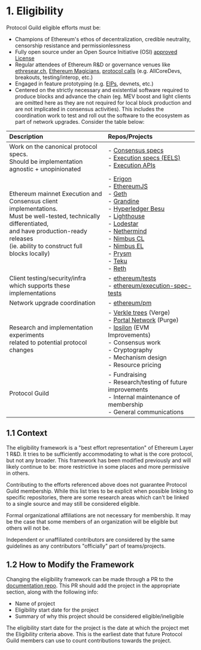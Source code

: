 # 1. Eligibility

Protocol Guild eligible efforts must be:

- Champions of Ethereum's ethos of decentralization, credible neutrality, censorship resistance and permissionlessness 
- Fully open source under an Open Source Initiative (OSI) [approved License](https://opensource.org/licenses)
- Regular attendees of Ethereum R&D or governance venues like [ethresear.ch](https://ethresear.ch), [Ethereum Magicians](https://ethereum-magicians.org/), [protocol calls](https://calendar.google.com/calendar/u/0?cid=Y191cGFvZm9uZzhtZ3JtcmtlZ243aWM3aGs1c0Bncm91cC5jYWxlbmRhci5nb29nbGUuY29t) (e.g. AllCoreDevs, breakouts, testing/interop, etc.)
- Engaged in feature prototyping (e.g. [EIPs](https://github.com/ethereum/eips), devnets, etc.)
- Centered on the strictly necessary and existential software required to produce blocks and advance the chain (eg. MEV boost and light clients are omitted here as they are not required for local block production and are not implicated in consensus activities). This includes the coordination work to test and roll out the software to the ecosystem as part of network upgrades. Consider the table below:

| Description | Repos/Projects |
|:--|:---|
| Work on the canonical protocol specs. <br/> Should be implementation agnostic + unopinionated | - [Consensus specs](https://github.com/ethereum/consensus-specs) <br/> - [Execution specs (EELS)](https://github.com/ethereum/execution-specs) <br/> - [Execution APIs](https://github.com/ethereum/execution-apis)  |
| Ethereum mainnet Execution and <br/> Consensus client implementations. <br/> Must be well-tested, technically differentiated, <br/>  and have production-ready releases <br/> (ie. ability to construct full blocks locally) | - [Erigon](https://github.com/erigontech/erigon) <br/> - [EthereumJS](https://github.com/ethereumjs) <br/> - [Geth](https://github.com/ethereum/go-ethereum) <br/> - [Grandine](https://github.com/grandinetech/grandine) <br/> - [Hyperledger Besu](https://github.com/hyperledger/besu) <br/> - [Lighthouse](https://github.com/sigp/lighthouse) <br/> - [Lodestar](https://github.com/ChainSafe/lodestar) <br/> - [Nethermind](https://github.com/NethermindEth/nethermind) <br/> - [Nimbus CL](https://github.com/status-im/nimbus-eth2) <br/> - [Nimbus EL](https://github.com/status-im/nimbus-eth1) <br/> - [Prysm](https://github.com/prysmaticlabs/prysm) <br/> - [Teku](https://github.com/ConsenSys/teku) <br/> - [Reth](https://github.com/paradigmxyz/reth) |
| Client testing/security/infra <br/> which supports these implementations | - [ethereum/tests](https://github.com/ethereum/tests) <br/> - [ethereum/execution-spec-tests](https://github.com/ethereum/execution-spec-tests) |
| Network upgrade coordination  | - [ethereum/pm](https://github.com/ethereum/pm) |
| Research and implementation experiments <br/> related to potential protocol changes | - [Verkle trees](https://github.com/gballet/go-verkle) (Verge) <br/> - [Portal Network](https://github.com/ethereum/portal-network-specs) (Purge) <br/> - [Ipsilon](https://github.com/ipsilon) (EVM Improvements) <br/> - Consensus work <br/> - Cryptography <br/> - Mechanism design <br/> - Resource pricing |
| Protocol Guild | - Fundraising <br/> - Research/testing of future improvements <br/> - Internal maintenance of membership <br/> - General communications |

## 1.1 Context

The eligibility framework is a "best effort representation" of Ethereum Layer 1 R&D. It tries to be sufficiently accommodating to what is the core protocol, but not any broader. This framework has been modified previously and will likely continue to be: more restrictive in some places and more permissive in others.

Contributing to the efforts referenced above does not guarantee Protocol Guild membership. While this list tries to be explicit when possible linking to specific repositories, there are some research areas which can't be linked to a single source and may still be considered eligible.

Formal organizational affiliations are not necessary for membership. It may be the case that some members of an organization will be eligible but others will not be.

Independent or unaffiliated contributors are considered by the same guidelines as any contributors "officially" part of teams/projects.

## 1.2 How to Modify the Framework

Changing the eligibility framework can be made through a PR to the [documentation repo](https://github.com/protocolguild/documentation). This PR should add the project in the appropriate section, along with the following info:

- Name of project
- Eligibility start date for the project
- Summary of why this project should be considered eligible/ineligible

The eligibility start date for the project is the date at which the project met the Eligibility criteria above. This is the earliest date that future Protocol Guild members can use to count contributions towards the project. 
